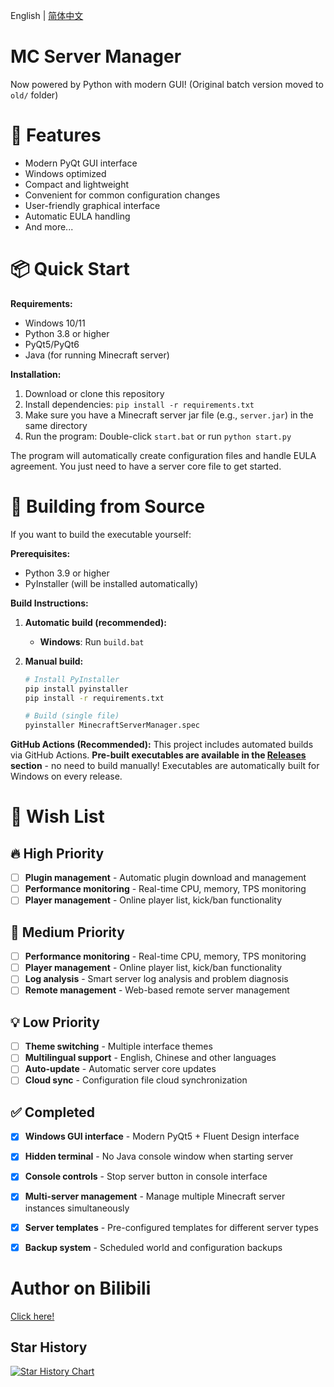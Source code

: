 English | [简体中文](README_ZH.md)


# MC Server Manager


Now powered by Python with modern GUI! (Original batch version moved to `old/` folder)


# 🌟 Features


- Modern PyQt GUI interface
- Windows optimized
- Compact and lightweight
- Convenient for common configuration changes
- User-friendly graphical interface
- Automatic EULA handling
- And more...


# 📦 Quick Start


**Requirements:**
- Windows 10/11
- Python 3.8 or higher
- PyQt5/PyQt6
- Java (for running Minecraft server)

**Installation:**
1. Download or clone this repository
2. Install dependencies: `pip install -r requirements.txt`
3. Make sure you have a Minecraft server jar file (e.g., `server.jar`) in the same directory
4. Run the program: Double-click `start.bat` or run `python start.py`

The program will automatically create configuration files and handle EULA agreement. You just need to have a server core file to get started.

# 🔧 Building from Source

If you want to build the executable yourself:

**Prerequisites:**
- Python 3.9 or higher
- PyInstaller (will be installed automatically)

**Build Instructions:**

1. **Automatic build (recommended):**
   - **Windows**: Run `build.bat`

2. **Manual build:**
   ```bash
   # Install PyInstaller
   pip install pyinstaller
   pip install -r requirements.txt
   
   # Build (single file)
   pyinstaller MinecraftServerManager.spec
   ```

**GitHub Actions (Recommended):**
This project includes automated builds via GitHub Actions. **Pre-built executables are available in the [Releases](../../releases) section** - no need to build manually! Executables are automatically built for Windows on every release.

# 🎯 Wish List

## 🔥 High Priority
- [ ] **Plugin management** - Automatic plugin download and management
- [ ] **Performance monitoring** - Real-time CPU, memory, TPS monitoring
- [ ] **Player management** - Online player list, kick/ban functionality

## 🌟 Medium Priority
- [ ] **Performance monitoring** - Real-time CPU, memory, TPS monitoring
- [ ] **Player management** - Online player list, kick/ban functionality
- [ ] **Log analysis** - Smart server log analysis and problem diagnosis
- [ ] **Remote management** - Web-based remote server management

## 💡 Low Priority
- [ ] **Theme switching** - Multiple interface themes
- [ ] **Multilingual support** - English, Chinese and other languages
- [ ] **Auto-update** - Automatic server core updates
- [ ] **Cloud sync** - Configuration file cloud synchronization

## ✅ Completed
- [x] **Windows GUI interface** - Modern PyQt5 + Fluent Design interface
- [x] **Hidden terminal** - No Java console window when starting server
- [x] **Console controls** - Stop server button in console interface
- [x] **Multi-server management** - Manage multiple Minecraft server instances simultaneously
- [x] **Server templates** - Pre-configured templates for different server types
- [x] **Backup system** - Scheduled world and configuration backups


# Author on Bilibili


[Click here!](https://space.bilibili.com/3546703915387263)


## Star History

[![Star History Chart](https://api.star-history.com/svg?repos=CatEazy/MC-Server-MGR&type=Date)](https://www.star-history.com/#CatEazy/MC-Server-MGR&Date)